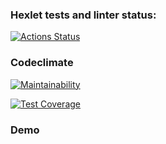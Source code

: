 ### Hexlet tests and linter status:
[![Actions Status](https://github.com/chaosmirage/frontend-project-lvl2/workflows/hexlet-check/badge.svg)](https://github.com/chaosmirage/frontend-project-lvl2/actions)

### Codeclimate
[![Maintainability](https://api.codeclimate.com/v1/badges/a99a88d28ad37a79dbf6/maintainability)](https://codeclimate.com/github/codeclimate/codeclimate/maintainability)

[![Test Coverage](https://api.codeclimate.com/v1/badges/a89c8d47eb89780326eb/test_coverage)](https://codeclimate.com/github/chaosmirage/frontend-project-lvl2/test_coverage)

### Demo
